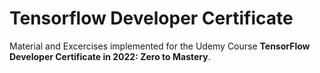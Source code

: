 # Tensorflow Developer Certificate

Material and Excercises implemented for the Udemy Course **TensorFlow Developer Certificate in 2022: Zero to Mastery**.
